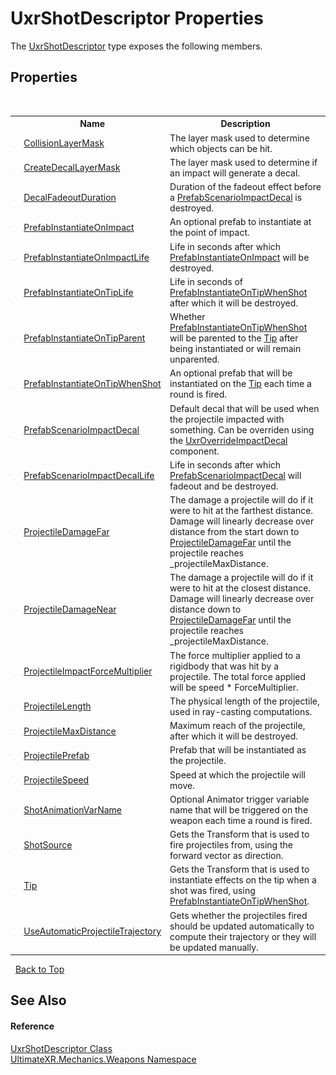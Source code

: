 # UxrShotDescriptor Properties
 

The <a href="T_UltimateXR_Mechanics_Weapons_UxrShotDescriptor">UxrShotDescriptor</a> type exposes the following members.


## Properties
&nbsp;<table><tr><th></th><th>Name</th><th>Description</th></tr><tr><td>![Public property](media/pubproperty.gif "Public property")</td><td><a href="P_UltimateXR_Mechanics_Weapons_UxrShotDescriptor_CollisionLayerMask">CollisionLayerMask</a></td><td>
The layer mask used to determine which objects can be hit.</td></tr><tr><td>![Public property](media/pubproperty.gif "Public property")</td><td><a href="P_UltimateXR_Mechanics_Weapons_UxrShotDescriptor_CreateDecalLayerMask">CreateDecalLayerMask</a></td><td>
The layer mask used to determine if an impact will generate a decal.</td></tr><tr><td>![Public property](media/pubproperty.gif "Public property")</td><td><a href="P_UltimateXR_Mechanics_Weapons_UxrShotDescriptor_DecalFadeoutDuration">DecalFadeoutDuration</a></td><td>
Duration of the fadeout effect before a <a href="P_UltimateXR_Mechanics_Weapons_UxrShotDescriptor_PrefabScenarioImpactDecal">PrefabScenarioImpactDecal</a> is destroyed.</td></tr><tr><td>![Public property](media/pubproperty.gif "Public property")</td><td><a href="P_UltimateXR_Mechanics_Weapons_UxrShotDescriptor_PrefabInstantiateOnImpact">PrefabInstantiateOnImpact</a></td><td>
An optional prefab to instantiate at the point of impact.</td></tr><tr><td>![Public property](media/pubproperty.gif "Public property")</td><td><a href="P_UltimateXR_Mechanics_Weapons_UxrShotDescriptor_PrefabInstantiateOnImpactLife">PrefabInstantiateOnImpactLife</a></td><td>
Life in seconds after which <a href="P_UltimateXR_Mechanics_Weapons_UxrShotDescriptor_PrefabInstantiateOnImpact">PrefabInstantiateOnImpact</a> will be destroyed.</td></tr><tr><td>![Public property](media/pubproperty.gif "Public property")</td><td><a href="P_UltimateXR_Mechanics_Weapons_UxrShotDescriptor_PrefabInstantiateOnTipLife">PrefabInstantiateOnTipLife</a></td><td>
Life in seconds of <a href="P_UltimateXR_Mechanics_Weapons_UxrShotDescriptor_PrefabInstantiateOnTipWhenShot">PrefabInstantiateOnTipWhenShot</a> after which it will be destroyed.</td></tr><tr><td>![Public property](media/pubproperty.gif "Public property")</td><td><a href="P_UltimateXR_Mechanics_Weapons_UxrShotDescriptor_PrefabInstantiateOnTipParent">PrefabInstantiateOnTipParent</a></td><td>
Whether <a href="P_UltimateXR_Mechanics_Weapons_UxrShotDescriptor_PrefabInstantiateOnTipWhenShot">PrefabInstantiateOnTipWhenShot</a> will be parented to the <a href="P_UltimateXR_Mechanics_Weapons_UxrShotDescriptor_Tip">Tip</a> after being instantiated or will remain unparented.</td></tr><tr><td>![Public property](media/pubproperty.gif "Public property")</td><td><a href="P_UltimateXR_Mechanics_Weapons_UxrShotDescriptor_PrefabInstantiateOnTipWhenShot">PrefabInstantiateOnTipWhenShot</a></td><td>
An optional prefab that will be instantiated on the <a href="P_UltimateXR_Mechanics_Weapons_UxrShotDescriptor_Tip">Tip</a> each time a round is fired.</td></tr><tr><td>![Public property](media/pubproperty.gif "Public property")</td><td><a href="P_UltimateXR_Mechanics_Weapons_UxrShotDescriptor_PrefabScenarioImpactDecal">PrefabScenarioImpactDecal</a></td><td>
Default decal that will be used when the projectile impacted with something. Can be overriden using the <a href="T_UltimateXR_Mechanics_Weapons_UxrOverrideImpactDecal">UxrOverrideImpactDecal</a> component.</td></tr><tr><td>![Public property](media/pubproperty.gif "Public property")</td><td><a href="P_UltimateXR_Mechanics_Weapons_UxrShotDescriptor_PrefabScenarioImpactDecalLife">PrefabScenarioImpactDecalLife</a></td><td>
Life in seconds after which <a href="P_UltimateXR_Mechanics_Weapons_UxrShotDescriptor_PrefabScenarioImpactDecal">PrefabScenarioImpactDecal</a> will fadeout and be destroyed.</td></tr><tr><td>![Public property](media/pubproperty.gif "Public property")</td><td><a href="P_UltimateXR_Mechanics_Weapons_UxrShotDescriptor_ProjectileDamageFar">ProjectileDamageFar</a></td><td>
The damage a projectile will do if it were to hit at the farthest distance. Damage will linearly decrease over distance from the start down to <a href="P_UltimateXR_Mechanics_Weapons_UxrShotDescriptor_ProjectileDamageFar">ProjectileDamageFar</a> until the projectile reaches _projectileMaxDistance.</td></tr><tr><td>![Public property](media/pubproperty.gif "Public property")</td><td><a href="P_UltimateXR_Mechanics_Weapons_UxrShotDescriptor_ProjectileDamageNear">ProjectileDamageNear</a></td><td>
The damage a projectile will do if it were to hit at the closest distance. Damage will linearly decrease over distance down to <a href="P_UltimateXR_Mechanics_Weapons_UxrShotDescriptor_ProjectileDamageFar">ProjectileDamageFar</a> until the projectile reaches _projectileMaxDistance.</td></tr><tr><td>![Public property](media/pubproperty.gif "Public property")</td><td><a href="P_UltimateXR_Mechanics_Weapons_UxrShotDescriptor_ProjectileImpactForceMultiplier">ProjectileImpactForceMultiplier</a></td><td>
The force multiplier applied to a rigidbody that was hit by a projectile. The total force applied will be speed * ForceMultiplier.</td></tr><tr><td>![Public property](media/pubproperty.gif "Public property")</td><td><a href="P_UltimateXR_Mechanics_Weapons_UxrShotDescriptor_ProjectileLength">ProjectileLength</a></td><td>
The physical length of the projectile, used in ray-casting computations.</td></tr><tr><td>![Public property](media/pubproperty.gif "Public property")</td><td><a href="P_UltimateXR_Mechanics_Weapons_UxrShotDescriptor_ProjectileMaxDistance">ProjectileMaxDistance</a></td><td>
Maximum reach of the projectile, after which it will be destroyed.</td></tr><tr><td>![Public property](media/pubproperty.gif "Public property")</td><td><a href="P_UltimateXR_Mechanics_Weapons_UxrShotDescriptor_ProjectilePrefab">ProjectilePrefab</a></td><td>
Prefab that will be instantiated as the projectile.</td></tr><tr><td>![Public property](media/pubproperty.gif "Public property")</td><td><a href="P_UltimateXR_Mechanics_Weapons_UxrShotDescriptor_ProjectileSpeed">ProjectileSpeed</a></td><td>
Speed at which the projectile will move.</td></tr><tr><td>![Public property](media/pubproperty.gif "Public property")</td><td><a href="P_UltimateXR_Mechanics_Weapons_UxrShotDescriptor_ShotAnimationVarName">ShotAnimationVarName</a></td><td>
Optional Animator trigger variable name that will be triggered on the weapon each time a round is fired.</td></tr><tr><td>![Public property](media/pubproperty.gif "Public property")</td><td><a href="P_UltimateXR_Mechanics_Weapons_UxrShotDescriptor_ShotSource">ShotSource</a></td><td>
Gets the Transform that is used to fire projectiles from, using the forward vector as direction.</td></tr><tr><td>![Public property](media/pubproperty.gif "Public property")</td><td><a href="P_UltimateXR_Mechanics_Weapons_UxrShotDescriptor_Tip">Tip</a></td><td>
Gets the Transform that is used to instantiate effects on the tip when a shot was fired, using <a href="P_UltimateXR_Mechanics_Weapons_UxrShotDescriptor_PrefabInstantiateOnTipWhenShot">PrefabInstantiateOnTipWhenShot</a>.</td></tr><tr><td>![Public property](media/pubproperty.gif "Public property")</td><td><a href="P_UltimateXR_Mechanics_Weapons_UxrShotDescriptor_UseAutomaticProjectileTrajectory">UseAutomaticProjectileTrajectory</a></td><td>
Gets whether the projectiles fired should be updated automatically to compute their trajectory or they will be updated manually.</td></tr></table>&nbsp;
<a href="#uxrshotdescriptor-properties">Back to Top</a>

## See Also


#### Reference
<a href="T_UltimateXR_Mechanics_Weapons_UxrShotDescriptor">UxrShotDescriptor Class</a><br /><a href="N_UltimateXR_Mechanics_Weapons">UltimateXR.Mechanics.Weapons Namespace</a><br />